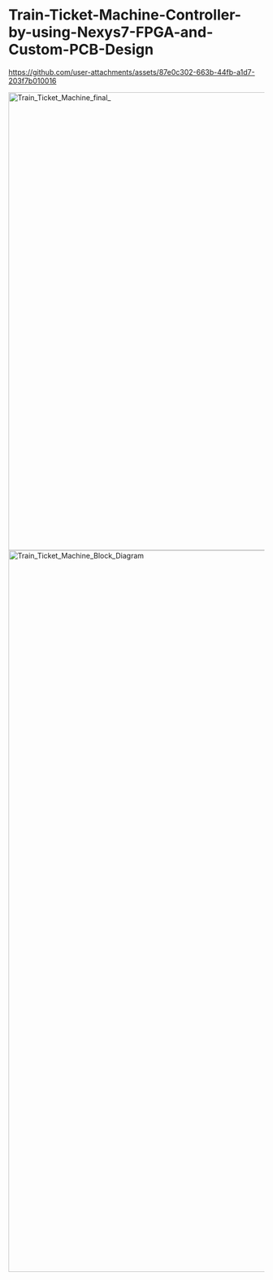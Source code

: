 # Train-Ticket-Machine-Controller-by-using-Nexys7-FPGA-and-Custom-PCB-Design

https://github.com/user-attachments/assets/87e0c302-663b-44fb-a1d7-203f7b010016

<img width="1600" height="900" alt="Train_Ticket_Machine_final_" src="https://github.com/user-attachments/assets/b52ac38d-e5d9-4cb1-acca-53c864b32f14" />
<img width="1600" height="1418" alt="Train_Ticket_Machine_Block_Diagram" src="https://github.com/user-attachments/assets/a2f5d73f-3fcd-41e5-8d6a-2fbf308c37ca" />
